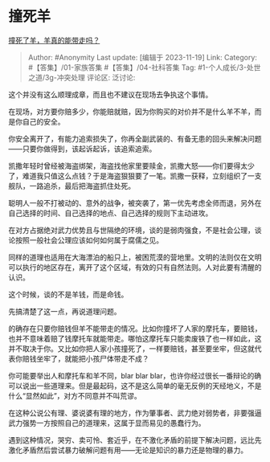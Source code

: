 # 撞死羊
[撞死了羊，羊真的能带走吗？](https://www.zhihu.com/question/522404693/answer/3293941523)

> Author: #Anonymity
> Last update: [编辑于 2023-11-19]
> Link:
> Category: #【答集】/01-家族答集 #【答集】/04-社科答集
> Tag: #1-个人成长/3-处世之道/3g-冲突处理
> 评论区:
> 泛讨论:

这个并没有这么顺理成章，而且也不建议在现场去争执这个事情。

在现场，对方要你赔多少，你能赔就赔，因为你购买的对价并不是什么羊不羊，而是你自己的安全。

你安全离开了，有能力追索损失了，你再全副武装的、有备无患的回头来解决问题——只要你做得到，该起诉起诉，该追索追索。

凯撒年轻时曾经被海盗绑架，海盗找他家里要赎金，凯撒大怒——你们要得太少了，难道我只值这么点钱？于是海盗狠狠要了一笔。凯撒一获释，立刻组织了一支舰队，一路追杀，最后把海盗抓住处死。

聪明人一般不打被动的、意外的战争，被突袭了，第一优先考虑全师而退，另外在自己选择的时间、自己选择的地点、自己选择的规则下主动进攻。

在对方占据绝对武力优势且与世隔绝的环境，谈的是弱肉强食，不是社会公理，谈论按照一般社会公理应该如何如何属于腐儒之见。

同样的道理也适用在大海漂泊的船只上，被困荒漠的营地里。文明的法则仅在文明可以执行的地区存在，离开了这个区域，有效的只有自然法则。人对此要有清醒的认识。

这个时候，谈的不是羊钱，而是命钱。

先搞清楚了这一点，再说道理问题。

的确存在只要你赔钱但羊不能带走的情况。比如你撞坏了人家的摩托车，要赔钱，也并不意味着赔了钱摩托车就能带走。哪怕这摩托车只能卖废铁了也一样如此，这并不取决于你。又比如你把人家小孩撞死了，一样要赔钱，甚至要坐牢，但这就代表你赔钱坐牢了，就能把小孩尸体带走不成？

你可能要举出人和摩托车和羊不同，blar blar blar，也许你经过很长一番辩论的确可以说出一些道理来。但是最起码，这不是这么简单的毫无反例的天经地义，不是什么“显然如此”，对方不同意并不叫荒谬。

在这种公说公有理、婆说婆有理的地方，作为肇事者、武力绝对弱势者，非要强逼武力强势一方按照自己的道理来，这属于显而易见的愚蠢行为。

遇到这种情况，哭穷、卖可怜、套近乎，在不激化矛盾的前提下解决问题，远比先激化矛盾然后尝试暴力破解问题有用——无论是知识的暴力还是物理的暴力。

